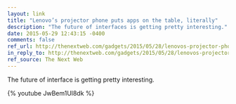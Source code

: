```yaml
---
layout: link
title: "Lenovo’s projector phone puts apps on the table, literally"
description: "The future of interfaces is getting pretty interesting."
date: 2015-05-29 12:43:15 -0400
comments: false
ref_url: http://thenextweb.com/gadgets/2015/05/28/lenovos-projector-phone-puts-apps-on-the-table-literally/
in_reply_to: http://thenextweb.com/gadgets/2015/05/28/lenovos-projector-phone-puts-apps-on-the-table-literally/
ref_source: The Next Web
---
```


The future of interface is getting pretty interesting.

{% youtube JwBem1Ul8dk %}
